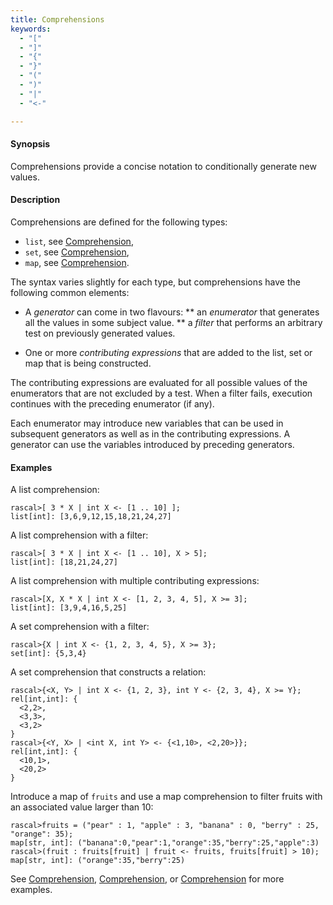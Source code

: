 ```yaml
---
title: Comprehensions
keywords:
  - "["
  - "]"
  - "{"
  - "}"
  - "("
  - ")"
  - "|"
  - "<-"

---
```


#### Synopsis

Comprehensions provide a concise notation to conditionally generate new values.

#### Description

Comprehensions are defined for the following types:

*  `list`, see [Comprehension](../../../Rascal/Expressions/Values/List/Comprehension),
*  `set`, see [Comprehension](../../../Rascal/Expressions/Values/Set/Comprehension),
*  `map`, see [Comprehension](../../../Rascal/Expressions/Values/Map/Comprehension).


The syntax varies slightly for each type, but comprehensions have the following common elements:

*  A _generator_ can come in two flavours:
**  an _enumerator_ that generates all the values in some subject value.
**  a _filter_ that performs an arbitrary test on previously generated values.

*  One or more _contributing expressions_ that are added to the list, set or map that is being constructed.


The contributing expressions are evaluated for all possible values of the enumerators that are not
excluded by a test. When a filter fails, execution continues with the preceding enumerator (if any).

Each enumerator may introduce new variables that can be used in subsequent generators as well as in the contributing expressions.
A generator can use the variables introduced by preceding generators. 

#### Examples

A list comprehension:

```rascal-shell
rascal>[ 3 * X | int X <- [1 .. 10] ];
list[int]: [3,6,9,12,15,18,21,24,27]
```
A list comprehension with a filter:

```rascal-shell
rascal>[ 3 * X | int X <- [1 .. 10], X > 5];
list[int]: [18,21,24,27]
```
A list comprehension with multiple contributing expressions:

```rascal-shell
rascal>[X, X * X | int X <- [1, 2, 3, 4, 5], X >= 3];
list[int]: [3,9,4,16,5,25]
```
A set comprehension with a filter:

```rascal-shell
rascal>{X | int X <- {1, 2, 3, 4, 5}, X >= 3};
set[int]: {5,3,4}
```
A set comprehension that constructs a relation:

```rascal-shell
rascal>{<X, Y> | int X <- {1, 2, 3}, int Y <- {2, 3, 4}, X >= Y};
rel[int,int]: {
  <2,2>,
  <3,3>,
  <3,2>
}
rascal>{<Y, X> | <int X, int Y> <- {<1,10>, <2,20>}};
rel[int,int]: {
  <10,1>,
  <20,2>
}
```
Introduce a map of `fruits` and use a map comprehension to filter fruits with an associated value larger than 10:

```rascal-shell
rascal>fruits = ("pear" : 1, "apple" : 3, "banana" : 0, "berry" : 25, "orange": 35);
map[str, int]: ("banana":0,"pear":1,"orange":35,"berry":25,"apple":3)
rascal>(fruit : fruits[fruit] | fruit <- fruits, fruits[fruit] > 10);
map[str, int]: ("orange":35,"berry":25)
```

See [Comprehension](../../../Rascal/Expressions/Values/List/Comprehension), [Comprehension](../../../Rascal/Expressions/Values/Set/Comprehension), or [Comprehension](../../../Rascal/Expressions/Values/Map/Comprehension) for more examples.


